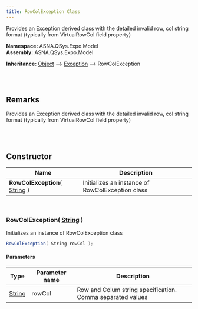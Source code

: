 ```yaml
---
title: RowColException Class
---
```


Provides an Exception derived class with the detailed invalid row, col string format (typically from VirtualRowCol field property)

**Namespace:** ASNA.QSys.Expo.Model <br/>
**Assembly:** ASNA.QSys.Expo.Model

**Inheritance:** [Object](https://docs.microsoft.com/en-us/dotnet/api/system.object) --> [Exception](https://docs.microsoft.com/en-us/dotnet/api/system.exception) --> RowColException

<br>
<br>

## Remarks

Provides an Exception derived class with the detailed invalid row, col string format (typically from VirtualRowCol field property)

[//]: # ($$TODO: Complete the Remarks section.)

<br>
<br>

## Constructor

| Name |  Description 
| --- | --- 
| **RowColException**( [String](https://docs.microsoft.com/en-us/dotnet/api/system.string) ) | Initializes an instance of RowColException class

<br>

### RowColException( [String](https://docs.microsoft.com/en-us/dotnet/api/system.string) )

Initializes an instance of RowColException class

```cs
RowColException( String rowCol );
```

#### Parameters

| Type | Parameter name | Description
| --- | --- | ---
| [String](https://docs.microsoft.com/en-us/dotnet/api/system.string) | rowCol | Row and Colum string specification. Comma separated values 

<br>


<br>
<br>

